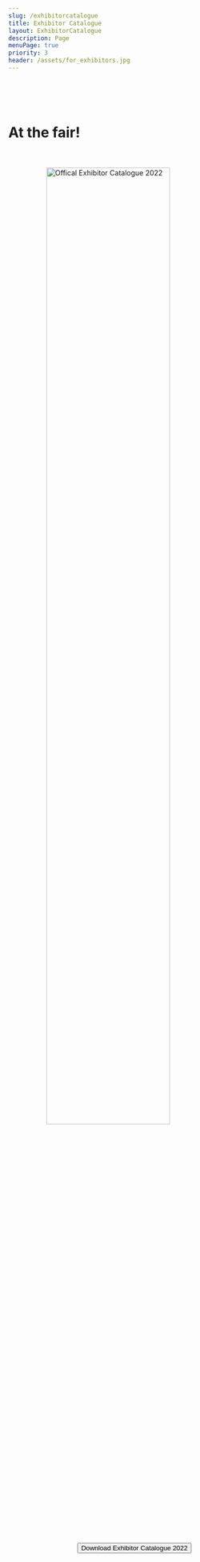 ```yaml
---
slug: /exhibitorcatalogue
title: Exhibitor Catalogue
layout: ExhibitorCatalogue
description: Page
menuPage: true
priority: 3
header: /assets/for_exhibitors.jpg
---
```


<br/>
<br/>
<br />


# At the fair!


<br />
<br />

<a href="/assets/ExhibitorCatalogue/EC-22-final.pdf">
    <img src='/assets/ExhibitorCatalogue/exhibitor-cat-image.png' alt="Offical Exhibitor Catalogue 2022" width="70%" style="margin-left:15%"/>
</a>

<br />
<br />

<form style="text-align:center; margin-bottom: 1em;" method="get" action="/assets/ExhibitorCatalogue/EC-22-final.pdf">
    <button type="submit">Download Exhibitor Catalogue 2022</button>
</form>

<br />